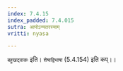 ```yaml
---
index: 7.4.15
index_padded: 7.4.015
sutra: आपोऽन्यतरस्याम्
vritti: nyasa

---
```

`बहुखट्वाकः` इति। `शेषाद्विभाषा` (5.4.154) इति कप्।।